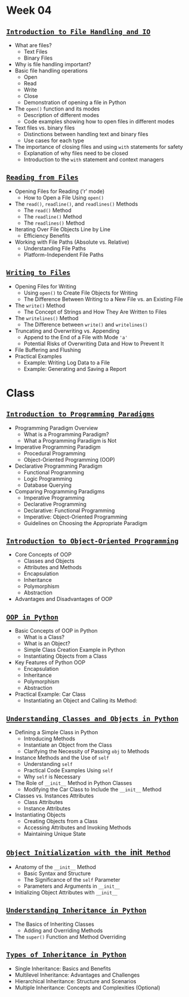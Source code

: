 # Week 04

## [**`Introduction to File Handling and IO`**]()

- What are files?
  - Text Files
  - Binary Files
- Why is file handling important?
- Basic file handling operations
  - Open
  - Read
  - Write
  - Close
  - Demonstration of opening a file in Python
- The `open()` function and its modes
  - Description of different modes
  - Code examples showing how to open files in different modes
- Text files vs. binary files
  - Distinctions between handling text and binary files
  - Use cases for each type
- The importance of closing files and using `with` statements for safety
  - Explanation of why files need to be closed
  - Introduction to the `with` statement and context managers

## [**`Reading from Files`**]()

- Opening Files for Reading ('r' mode)
  - How to Open a File Using `open()`
- The `read()`, `readline()`, and `readlines()` Methods
  - The `read()` Method
  - The `readline()` Method
  - The `readlines()` Method
- Iterating Over File Objects Line by Line
  - Efficiency Benefits
- Working with File Paths (Absolute vs. Relative)
  - Understanding File Paths
  - Platform-Independent File Paths

## [**`Writing to Files`**]()

- Opening Files for Writing
  - Using `open()` to Create File Objects for Writing
  - The Difference Between Writing to a New File vs. an Existing File
- The `write()` Method
  - The Concept of Strings and How They Are Written to Files
- The `writelines()` Method
  - The Difference between `write()` and `writelines()`
- Truncating and Overwriting vs. Appending
  - Append to the End of a File with Mode `'a'`
  - Potential Risks of Overwriting Data and How to Prevent It
- File Buffering and Flushing
- Practical Examples
  - Example: Writing Log Data to a File
  - Example: Generating and Saving a Report

# Class

## [**`Introduction to Programming Paradigms`**]()

- Programming Paradigm Overview
  - What is a Programming Paradigm?
  - What a Programming Paradigm is Not
- Imperative Programming Paradigm
  - Procedural Programming
  - Object-Oriented Programming (OOP)
- Declarative Programming Paradigm
  - Functional Programming
  - Logic Programming
  - Database Querying
- Comparing Programming Paradigms
  - Imperative Programming
  - Declarative Programming
  - Declarative: Functional Programming
  - Imperative: Object-Oriented Programming
  - Guidelines on Choosing the Appropriate Paradigm


## [**`Introduction to Object-Oriented Programming`**]()

- Core Concepts of OOP
  - Classes and Objects
  - Attributes and Methods
  - Encapsulation
  - Inheritance
  - Polymorphism
  - Abstraction
- Advantages and Disadvantages of OOP


## [**`OOP in Python`**]()

- Basic Concepts of OOP in Python
  - What is a Class?
  - What is an Object?
  - Simple Class Creation Example in Python
  - Instantiating Objects from a Class
- Key Features of Python OOP
  - Encapsulation
  - Inheritance
  - Polymorphism
  - Abstraction
- Practical Example: Car Class
  - Instantiating an Object and Calling its Method:

## [**`Understanding Classes and Objects in Python`**]()

- Defining a Simple Class in Python
  - Introducing  Methods
  - Instantiate an Object from the Class
  - Clarifying the Necessity of Passing `obj` to Methods
- Instance Methods and the Use of `self`
  - Understanding `self`
  - Practical Code Examples Using `self`
  - Why `self` is Necessary
- The Role of `__init__` Method in Python Classes
  - Modifying the Car Class to Include the `__init__` Method
- Classes vs. Instances Attributes
  - Class Attributes
  - Instance Attributes
- Instantiating Objects
  - Creating Objects from a Class
  - Accessing Attributes and Invoking Methods
  - Maintaining Unique State

## [**`Object Initialization with the `__init__` Method`**]()

- Anatomy of the `__init__` Method
  - Basic Syntax and Structure
  - The Significance of the `self` Parameter
  - Parameters and Arguments in `__init__`
- Initializing Object Attributes with `__init__`

## [**`Understanding Inheritance in Python`**]()

- The Basics of Inheriting Classes
  - Adding and Overriding Methods
- The `super()` Function and Method Overriding

## [**`Types of Inheritance in Python`**]()

- Single Inheritance: Basics and Benefits
- Multilevel Inheritance: Advantages and Challenges
- Hierarchical Inheritance: Structure and Scenarios
- Multiple Inheritance: Concepts and Complexities (Optional)